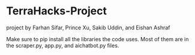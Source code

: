# TerraHacks-Project
project by Farhan Sifar, Prince Xu, Sakib Uddin, and Eishan Ashraf

Make sure to pip install all the libraries the code uses. Most of them are in the scraper.py, app.py, and aichatbot.py files.
